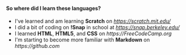 #### So where did I learn these languages?

- I've learned and am learning **Scratch** on _https://scratch.mit.edu/_
- I did a bit of coding on **!Snap** in school at _https://snap.berkeley.edu/_
- I learned **HTML**, **HTML5**, and **CSS** on _https://FreeCodeCamp.org_
- I'm starting to become more familiar with **Markdown** on _https://github.com_
